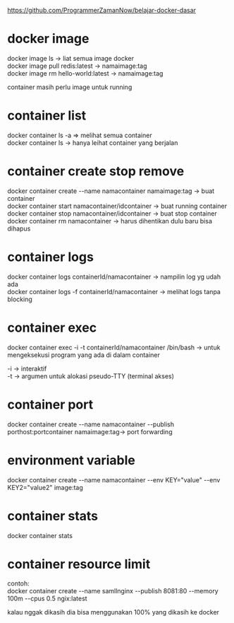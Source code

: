 https://github.com/ProgrammerZamanNow/belajar-docker-dasar

# docker image  
docker image ls -> liat semua image docker  
docker image pull redis:latest -> namaimage:tag  
docker image rm hello-world:latest -> namaimage:tag  
  
container masih perlu image untuk running

# container list  
docker container ls -a => melihat semua container  
docker container ls -> hanya leihat container yang berjalan

# container create stop remove  
docker container create --name namacontainer namaimage:tag -> buat container  
docker container start namacontainer/idcontainer -> buat running container  
docker container stop namacontainer/idcontainer -> buat stop container  
docker container rm namacontainer -> harus dihentikan dulu baru bisa dihapus

# container logs  
docker container logs containerId/namacontainer -> nampilin log yg udah ada  
docker container logs -f containerId/namacontainer -> melihat logs tanpa blocking

# container exec  
docker container exec -i -t containerId/namacontainer /bin/bash -> untuk mengeksekusi program yang ada di dalam container  
  
-i -> interaktif  
-t -> argumen untuk alokasi pseudo-TTY (terminal akses)

# container port  
docker container create --name namacontainer --publish porthost:portcontainer namaimage:tag-> port forwarding

# environment variable  
docker container create --name namacontainer --env KEY="value" --env KEY2="value2" image:tag

# container stats  
docker container stats

# container resource limit  
contoh:  
docker container create --name samllnginx --publish 8081:80 --memory 100m --cpus 0.5 ngix:latest
  
kalau nggak dikasih dia bisa menggunakan 100% yang dikasih ke docker

